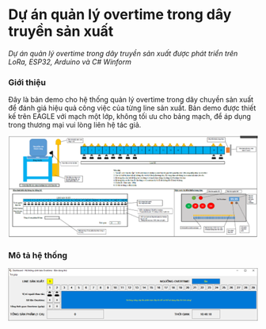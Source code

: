 # Dự án quản lý overtime trong dây truyền sản xuất
*Dự án quản lý overtime trong dây truyền sản xuất được phát triển trên LoRa, ESP32, Arduino và C# Winform*

### Giới thiệu
Đây là bản demo cho hệ thống quản lý overtime trong dây chuyền sản xuất để đánh giá hiệu quả công việc của từng line sản xuất.
Bản demo được thiết kế trên EAGLE với mạch một lớp, không tối ưu cho bảng mạch, để áp dụng trong thương mại vui lòng liên hệ tác giả.

![Dự án quản lý overtime trong dây truyền sản xuất](images/image-02.png)

### Mô tả hệ thống

![Dự án quản lý overtime trong dây truyền sản xuất](images/image-01.png)

